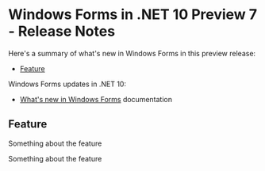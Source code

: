 # Windows Forms in .NET 10 Preview 7 - Release Notes

Here's a summary of what's new in Windows Forms in this preview release:

- [Feature](#feature)

Windows Forms updates in .NET 10:

- [What's new in Windows Forms](https://learn.microsoft.com/dotnet/desktop/winforms/whats-new/) documentation

## Feature

Something about the feature

Something about the feature
